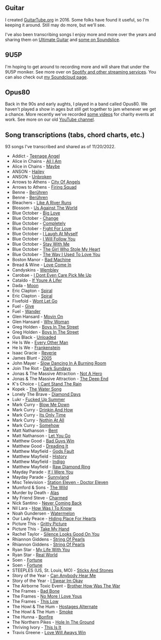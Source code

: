 ## Guitar 

I created [GuitarTube.org](https://guitartube.org) in 2016. Some folks have found it useful, so I'm keeping it around. Still may do more, but we'll see. 

I've also been transcribing songs I enjoy more and more over the years and sharing them on [Ultimate Guitar](https://www.ultimate-guitar.com/contribution/6193383-gusp3r/tabs) and [some on Soundslice](https://www.soundslice.com/users/gusper/).

## 9U5P

I'm hoping to get around to recording more and will share that under the 9U5P moniker. See more over on [Spotify and other streaming services](https://distrokid.com/hyperfollow/9u5p/rerise). You can also check out [my Soundcloud page](https://soundcloud.com/9u5p).

## Opus80

Back in the 90s and early aughts, I played in a band called Opus80. We haven't played a show in ages but still get together to jam whenever we get a chance. More recently we've recorded [some videos](https://www.youtube.com/watch?v=oFWiSBx_elE) for charity events at work. See more on our old [YouTube channel](https://www.youtube.com/watch?v=6wqmfkVMIyM).

## Song transcriptions (tabs, chord charts, etc.)
93 songs I've transcribed and shared as of 11/20/2022.

* Addict - [Teenage Angel](https://tabs.ultimate-guitar.com/tab/addict/teenage-angel-tabs-1465340)
* Alice in Chains - [All I Am](https://tabs.ultimate-guitar.com/tab/alice-in-chains/all-i-am-chords-2459374)
* Alice in Chains - [Maybe](https://tabs.ultimate-guitar.com/tab/alice-in-chains/maybe-chords-2457172)
* ANSON - [Hailey](https://tabs.ultimate-guitar.com/tab/anson/hailey-chords-2580825)
* ANSON - [Unbroken](https://tabs.ultimate-guitar.com/tab/anson/unbroken-chords-3563681)
* Arrows to Athens - [City Of Angels](https://tabs.ultimate-guitar.com/tab/arrows-to-athens/city-of-angels-chords-1840623)
* Arrows to Athens - [Firing Squad](https://tabs.ultimate-guitar.com/tab/arrows-to-athens/firing-squad-chords-1840588)
* Benne - [Berühren](https://tabs.ultimate-guitar.com/tab/2480960)
* Benne - [Berühren](https://tabs.ultimate-guitar.com/tab/2477776)
* Bleachers - [Like A River Runs](https://tabs.ultimate-guitar.com/tab/bleachers/like-a-river-runs-chords-1505582)
* Blossom - [Us Against The World](https://tabs.ultimate-guitar.com/tab/blossom/us-against-the-world-chords-1964653)
* Blue October - [Big Love](https://tabs.ultimate-guitar.com/tab/blue-october/big-love-chords-4386539)
* Blue October - [Change](https://tabs.ultimate-guitar.com/tab/blue-october/change-chords-4386647)
* Blue October - [Completely](https://tabs.ultimate-guitar.com/tab/blue-october/completely-chords-3414776)
* Blue October - [Fight For Love](https://tabs.ultimate-guitar.com/tab/blue-october/fight-for-love-chords-3391163)
* Blue October - [I Laugh At Myself](https://tabs.ultimate-guitar.com/tab/blue-october/i-laugh-at-myself-chords-3461660)
* Blue October - [I Will Follow You](https://tabs.ultimate-guitar.com/tab/blue-october/i-will-follow-you-chords-3394136)
* Blue October - [Stay With Me](https://tabs.ultimate-guitar.com/tab/blue-october/stay-with-me-chords-3461747)
* Blue October - [The Girl Who Stole My Heart](https://tabs.ultimate-guitar.com/tab/blue-october/the-girl-who-stole-my-heart-chords-3486107)
* Blue October - [The Way I Used To Love You](https://tabs.ultimate-guitar.com/tab/blue-october/the-way-i-used-to-love-you-chords-3955403)
* Boston Manor - [Bad Machine](https://tabs.ultimate-guitar.com/tab/boston-manor/bad-machine-chords-2455164)
* Bread & Wine - [Love Come In](https://tabs.ultimate-guitar.com/tab/bread-wine/love-come-in-chords-2469682)
* Candyskins - [Wembley](https://tabs.ultimate-guitar.com/tab/candyskins/wembley-chords-4401161)
* Carobae - [I Dont Even Care Pick Me Up](https://tabs.ultimate-guitar.com/tab/carobae/i-dont-even-care-pick-me-up-chords-3777140)
* Cataldo - [If Youre A Lifer](https://tabs.ultimate-guitar.com/tab/cataldo/if-youre-a-lifer-chords-4389737)
* Dada - [Moon](https://tabs.ultimate-guitar.com/tab/dada/moon-chords-1849111)
* Eric Clapton - [Spiral](https://tabs.ultimate-guitar.com/tab/eric-clapton/spiral-tabs-1853329)
* Eric Clapton - [Spiral](https://tabs.ultimate-guitar.com/tab/eric-clapton/spiral-guitar-pro-1853331)
* Fivefold - [Wont Let Go](https://tabs.ultimate-guitar.com/tab/fivefold/wont-let-go-chords-1801809)
* Fuel - [Give](https://tabs.ultimate-guitar.com/tab/fuel/give-chords-3930170)
* Fuel - [Wander](https://tabs.ultimate-guitar.com/tab/fuel/wander-chords-1468698)
* Glen Hansard - [Movin On](https://tabs.ultimate-guitar.com/tab/glen-hansard/movin-on-chords-2295785)
* Glen Hansard - [Why Woman](https://tabs.ultimate-guitar.com/tab/glen-hansard/why-woman-chords-2291053)
* Greg Holden - [Boys In The Street](https://tabs.ultimate-guitar.com/tab/greg-holden/boys-in-the-street-guitar-pro-2166105)
* Greg Holden - [Boys In The Street](https://tabs.ultimate-guitar.com/tab/greg-holden/boys-in-the-street-chords-1733060)
* Gus Black - [Unloaded](https://tabs.ultimate-guitar.com/tab/gus-black/unloaded-chords-1465355)
* He Is We - [Every Other Man](https://tabs.ultimate-guitar.com/tab/he-is-we/every-other-man-chords-2372873)
* He Is We - [Frankenstein](https://tabs.ultimate-guitar.com/tab/he-is-we/frankenstein-chords-3957271)
* Isaac Gracie - [Reverie](https://tabs.ultimate-guitar.com/tab/isaac-gracie/reverie-chords-1965271)
* James Blunt - [2005](https://tabs.ultimate-guitar.com/tab/james-blunt/2005-chords-1982403)
* John Mayer - [Slow Dancing In A Burning Room](https://tabs.ultimate-guitar.com/tab/john-mayer/slow-dancing-in-a-burning-room-guitar-pro-2283623)
* Join The Riot - [Dark Sundays](https://tabs.ultimate-guitar.com/tab/join-the-riot/dark-sundays-chords-1841521)
* Jonas & The Massive Attraction - [Not A Hero](https://tabs.ultimate-guitar.com/tab/jonas-the-massive-attraction/not-a-hero-chords-1965221)
* Jonas & The Massive Attraction - [The Deep End](https://tabs.ultimate-guitar.com/tab/jonas-the-massive-attraction/the-deep-end-chords-1965013)
* K's Choice - [I Cant Stand The Rain](https://tabs.ultimate-guitar.com/tab/ks-choice/i-cant-stand-the-rain-chords-2175037)
* Kopek - [The Water Song](https://tabs.ultimate-guitar.com/tab/kopek/the-water-song-tabs-1678456)
* Lonely The Brave - [Diamond Days](https://tabs.ultimate-guitar.com/tab/lonely-the-brave/diamond-days-chords-1968521)
* Lukr - [Fucked Up Summer](https://tabs.ultimate-guitar.com/tab/lukr/fucked-up-summer-chords-1850992)
* Mark Curry - [Blow Me Down](https://tabs.ultimate-guitar.com/tab/mark-curry/blow-me-down-chords-1465349)
* Mark Curry - [Drinkin And How](https://tabs.ultimate-guitar.com/tab/mark-curry/drinkin-and-how-chords-1503773)
* Mark Curry - [Its Only Time](https://tabs.ultimate-guitar.com/tab/mark-curry/its-only-time-tabs-1465350)
* Mark Curry - [Nothin At All](https://tabs.ultimate-guitar.com/tab/mark-curry/nothin-at-all-chords-1472213)
* Mark Curry - [Somehow](https://tabs.ultimate-guitar.com/tab/mark-curry/somehow-tabs-1465352)
* Matt Nathanson - [Bent](https://tabs.ultimate-guitar.com/tab/matt-nathanson/bent-chords-2405167)
* Matt Nathanson - [Let You Go](https://tabs.ultimate-guitar.com/tab/matt-nathanson/let-you-go-chords-2485284)
* Matthew Good - [Bad Guys Win](https://tabs.ultimate-guitar.com/tab/matthew-good/bad-guys-win-chords-1985051)
* Matthew Good - [Dreading It](https://tabs.ultimate-guitar.com/tab/matthew-good/dreading-it-chords-3031739)
* Matthew Mayfield - [Gods Fault](https://tabs.ultimate-guitar.com/tab/matthew-mayfield/gods-fault-chords-1904807)
* Matthew Mayfield - [History](https://tabs.ultimate-guitar.com/tab/matthew-mayfield/history-chords-1919679)
* Matthew Mayfield - [Indigo](https://tabs.ultimate-guitar.com/tab/matthew-mayfield/indigo-chords-1965747)
* Matthew Mayfield - [Raw Diamond Ring](https://tabs.ultimate-guitar.com/tab/matthew-mayfield/raw-diamond-ring-chords-1967969)
* Mayday Parade - [If I Were You](https://tabs.ultimate-guitar.com/tab/mayday-parade/if-i-were-you-chords-2531907)
* Mayday Parade - [Sunnyland](https://tabs.ultimate-guitar.com/tab/mayday-parade/sunnyland-chords-2472404)
* Misc Television - [Station Eleven - Doctor Eleven](https://tabs.ultimate-guitar.com/tab/misc-television/station-eleven-doctor-eleven-tabs-4038400)
* Mumford & Sons - [The Wild](https://tabs.ultimate-guitar.com/tab/mumford-sons/the-wild-chords-2523678)
* Murder by Death - [Alas](https://tabs.ultimate-guitar.com/tab/murder-by-death/alas-chords-2467646)
* My Friend Steve - [Charmed](https://tabs.ultimate-guitar.com/tab/my-friend-steve/charmed-chords-2547948)
* Nick Santino - [Never Coming Back](https://tabs.ultimate-guitar.com/tab/nick-santino/never-coming-back-chords-2471632)
* Nil Lara - [How Was I To Know](https://tabs.ultimate-guitar.com/tab/nil-lara/how-was-i-to-know-chords-1465367)
* Noah Gundersen - [Watermelon](https://tabs.ultimate-guitar.com/tab/noah-gundersen/watermelon-chords-2861651)
* Our Lady Peace - [Hiding Place For Hearts](https://tabs.ultimate-guitar.com/tab/our-lady-peace/hiding-place-for-hearts-chords-2326669)
* Picture This - [Gritty Picture](https://tabs.ultimate-guitar.com/tab/picture-this/gritty-picture-chords-2262375)
* Picture This - [Take My Hand](https://tabs.ultimate-guitar.com/tab/picture-this/take-my-hand-chords-1864034)
* Rachel Taylor - [Silence Looks Good On You](https://tabs.ultimate-guitar.com/tab/rachel-taylor/silence-looks-good-on-you-chords-1505584)
* Rhiannon Giddens - [String Of Pearls](https://tabs.ultimate-guitar.com/tab/rhiannon-giddens/string-of-pearls-chords-2175085)
* Rhiannon Giddens - [String Of Pearls](https://tabs.ultimate-guitar.com/tab/rhiannon-giddens/string-of-pearls-guitar-pro-2175091)
* Ryan Star - [My Life With You](https://tabs.ultimate-guitar.com/tab/ryan-star/my-life-with-you-chords-1465353)
* Ryan Star - [Real World](https://tabs.ultimate-guitar.com/tab/ryan-star/real-world-chords-1776636)
* Soen - [Fortune](https://tabs.ultimate-guitar.com/tab/soen/fortune-guitar-pro-4075780)
* Soen - [Fortune](https://tabs.ultimate-guitar.com/tab/soen/fortune-chords-4067707)
* STEEPLES (US, St. Louis, MO) - [Sticks And Stones](https://tabs.ultimate-guitar.com/tab/steeples-us-st-louis-mo/sticks-and-stones-chords-2437773)
* Story of the Year - [Can Anybody Hear Me](https://tabs.ultimate-guitar.com/tab/story-of-the-year/can-anybody-hear-me-chords-2261103)
* Story of the Year - [I Swear Im Okay](https://tabs.ultimate-guitar.com/tab/story-of-the-year/i-swear-im-okay-chords-2258007)
* The Airborne Toxic Event - [Brother How Was The War](https://tabs.ultimate-guitar.com/tab/the-airborne-toxic-event/brother-how-was-the-war-chords-3226211)
* The Frames - [Bad Bone](https://tabs.ultimate-guitar.com/tab/the-frames/bad-bone-chords-1840814)
* The Frames - [No More I Love Yous](https://tabs.ultimate-guitar.com/tab/the-frames/no-more-i-love-yous-chords-1465365)
* The Frames - [This Low](https://tabs.ultimate-guitar.com/tab/the-frames/this-low-chords-1840891)
* The Howl & The Hum - [Hostages Alternate](https://tabs.ultimate-guitar.com/tab/the-howl-the-hum/hostages-alternate-guitar-pro-3731480)
* The Howl & The Hum - [Smoke](https://tabs.ultimate-guitar.com/tab/the-howl-the-hum/smoke-chords-3760403)
* The Hunna - [Bonfire](https://tabs.ultimate-guitar.com/tab/the-hunna/bonfire-chords-1856388)
* The Northern Pikes - [Hole In The Ground](https://tabs.ultimate-guitar.com/tab/the-northern-pikes/hole-in-the-ground-chords-4305107)
* Thriving Ivory - [This Is It](https://tabs.ultimate-guitar.com/tab/thriving-ivory/this-is-it-chords-2255463)
* Travis Greene - [Love Will Aways Win](https://tabs.ultimate-guitar.com/tab/travis-greene/love-will-aways-win-chords-2476942)

